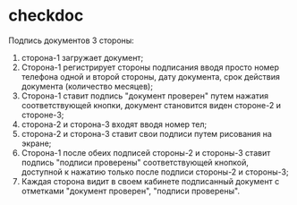 # checkdoc
Подпись документов 3 стороны: 
 1) сторона-1 загружает документ;
 2) Сторона-1 регистрирует стороны подписания вводя просто номер телефона одной и второй стороны, дату документа, срок действия документа (количество месяцев);
 3) Сторона-1 ставит подпись "документ проверен" путем нажатия соответствующей кнопки, документ становится виден стороне-2 и стороне-3;
 4) сторона-2 и сторона-3 входят вводя номер тел;
 5) сторона-2 и сторона-3 ставит свои подписи путем рисования на экране;
 6) Сторона-1 после обеих подписей стороны-2 и стороны-3 ставит подпись "подписи проверены" соответствующей кнопкой, доступной к нажатию только после подписи стороны-2 и стороны-3;
 7) Каждая сторона видит в своем кабинете подписанный документ с отметками "документ проверен", "подписи проверены".
 
 
